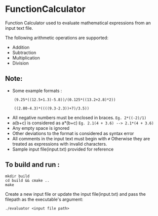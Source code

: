 # FunctionCalculator
Function Calculator used to evaluate mathematical expressions from an input text file.

The following arithmetic operations are supported:
* Addition
* Subtraction
* Multiplication
* Division

## Note:
* Some example formats :
```
    (9.25*((12.5+1.3)-5.8))/(0.125*((13.2+2.8)*2))
    
    ((2.80-4.3)*((((9.3-2.3))+7)/3.5))
```
* All negative numbers must be enclosed in braces. `Eg. 2*((-2)/1)`
* a(b+c) is considered as a*(b+c) `Eg. 2.1(4 + 3.6) --> 2.1*(4 + 3.6)`
* Any empty space is ignored
* Other deviations to the format is considered as syntax error
* All comments in the input text must begin with `#`
    Otherwise they are treated as expressions with invalid characters.
* Sample input file(input.txt) provided for reference

## To build and run :

```
mkdir build
cd build && cmake ..
make
```

Create a new input file or update the input file(input.txt) and pass the filepath as the executable's argument:
```
./evaluator <input file path>
```